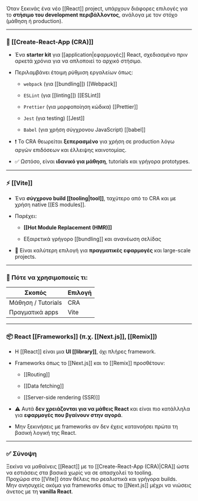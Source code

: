 
Όταν ξεκινάς ένα νέο [[React]] project, υπάρχουν διάφορες επιλογές για το **στήσιμο του development περιβάλλοντος**, ανάλογα με τον στόχο (μάθηση ή production).

---

### 🧱 [[Create-React-App (CRA)]]

- Ένα **starter kit** για [[application|εφαρμογές]] React, σχεδιασμένο πριν αρκετά χρόνια για να απλοποιεί το αρχικό στήσιμο.
    
- Περιλαμβάνει έτοιμη ρύθμιση εργαλείων όπως:
    
    - `webpack` (για [[bundling]]) [[Webpack]]
        
    - `ESLint` (για [[linting]]) [[ESLint]]
        
    - `Prettier` (για μορφοποίηση κώδικα) [[Prettier]]
        
    - `Jest` (για testing) [[Jest]]
        
    - `Babel` (για χρήση σύγχρονου JavaScript) [[babel]]
        
- ❗ Το CRA θεωρείται **ξεπερασμένο** για χρήση σε production λόγω αργών επιδόσεων και έλλειψης καινοτομίας.
    
- ✅ Ωστόσο, είναι **ιδανικό για μάθηση**, tutorials και γρήγορα prototypes.
    

---

### ⚡ [[Vite]]

- Ένα **σύγχρονο build [[tooling|tool]]**, ταχύτερο από το CRA και με χρήση native [[ES modules]].
    
- Παρέχει:
    
    - **[[Hot Module Replacement (HMR)]]**
        
    - Εξαιρετικά γρήγορο [[bundling]] και ανανέωση σελίδας
        
- 🧠 Είναι καλύτερη επιλογή για **πραγματικές εφαρμογές** και large-scale projects.
    

---

### 🧠 Πότε να χρησιμοποιείς τι:

|Σκοπός|Επιλογή|
|---|---|
|Μάθηση / Tutorials|CRA|
|Πραγματικά apps|Vite|

---

### 📦 React [[Frameworks]] (π.χ. [[Next.js]], [[Remix]])

- Η [[React]] είναι μια **UI [[library]]**, όχι πλήρες framework.
    
- Frameworks όπως το [[Next.js]] και το [[Remix]] προσθέτουν:
    
    - [[Routing]]
        
    - [[Data fetching]]
        
    - [[Server-side rendering (SSR)]]
        
- ⚠️ Αυτά **δεν χρειάζονται για να μάθεις React** και είναι πιο κατάλληλα για **εφαρμογές που βγαίνουν στην αγορά**.
    
- Μην ξεκινήσεις με frameworks αν δεν έχεις κατανοήσει πρώτα τη βασική λογική της React.
    

---

### ✅ Σύνοψη

Ξεκίνα να μαθαίνεις [[React]] με το [[Create-React-App (CRA)|CRA]] ώστε να εστιάσεις στα βασικά χωρίς να σε απασχολεί το tooling.  
Προχώρα στο [[Vite]] όταν θέλεις πιο ρεαλιστικά και γρήγορα builds.  
Μην ανησυχείς ακόμα για frameworks όπως το [[Next.js]] μέχρι να νιώσεις άνετος με τη **vanilla React**.
